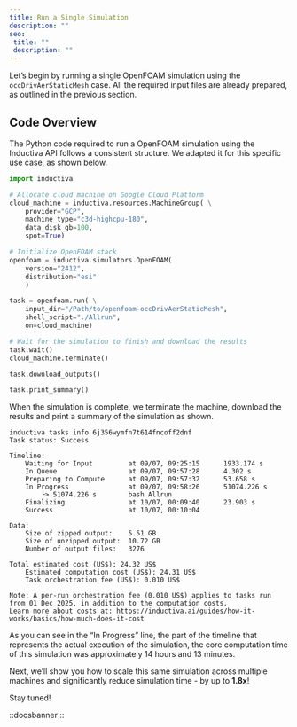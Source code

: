 ```yaml
---
title: Run a Single Simulation
description: ""
seo:
 title: ""
 description: ""
---
```


Let’s begin by running a single OpenFOAM simulation using the `occDrivAerStaticMesh` case.
All the required input files are already prepared, as outlined in the previous section.

## Code Overview
The Python code required to run a OpenFOAM simulation using the Inductiva API follows a consistent structure. We adapted it for this specific use case, as shown below.

```python
import inductiva

# Allocate cloud machine on Google Cloud Platform
cloud_machine = inductiva.resources.MachineGroup( \
    provider="GCP",
    machine_type="c3d-highcpu-180",
    data_disk_gb=100,
    spot=True)

# Initialize OpenFOAM stack
openfoam = inductiva.simulators.OpenFOAM(
    version="2412",
    distribution="esi"
    )

task = openfoam.run( \
    input_dir="/Path/to/openfoam-occDrivAerStaticMesh",
    shell_script="./Allrun",
    on=cloud_machine)

# Wait for the simulation to finish and download the results
task.wait()
cloud_machine.terminate()

task.download_outputs()

task.print_summary()
```

When the simulation is complete, we terminate the machine, download the results and print a summary of the simulation
as shown.

```
inductiva tasks info 6j356wymfn7t614fncoff2dnf
Task status: Success

Timeline:
	Waiting for Input         at 09/07, 09:25:15      1933.174 s
	In Queue                  at 09/07, 09:57:28      4.302 s
	Preparing to Compute      at 09/07, 09:57:32      53.658 s
	In Progress               at 09/07, 09:58:26      51074.226 s
		└> 51074.226 s        bash Allrun
	Finalizing                at 10/07, 00:09:40      23.903 s
	Success                   at 10/07, 00:10:04

Data:
	Size of zipped output:    5.51 GB
	Size of unzipped output:  10.72 GB
	Number of output files:   3276

Total estimated cost (US$): 24.32 US$
	Estimated computation cost (US$): 24.31 US$
	Task orchestration fee (US$): 0.010 US$

Note: A per-run orchestration fee (0.010 US$) applies to tasks run from 01 Dec 2025, in addition to the computation costs.
Learn more about costs at: https://inductiva.ai/guides/how-it-works/basics/how-much-does-it-cost
```

As you can see in the “In Progress” line, the part of the timeline that represents the actual execution of the simulation,
the core computation time of this simulation was approximately 14 hours and 13 minutes.

Next, we’ll show you how to scale this same simulation across multiple machines and significantly
reduce simulation time - by up to **1.8x**!

Stay tuned!

::docsbanner
::

